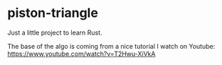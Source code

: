# piston-triangle
Just a little project to learn Rust.

The base of the algo is coming from a nice tutorial I watch on Youtube:  
https://www.youtube.com/watch?v=T2Hwu-XiVkA
